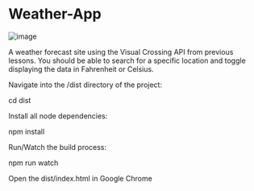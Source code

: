 # Weather-App
![image](https://github.com/user-attachments/assets/db7b0d0c-2ed5-4257-9a49-ec7456846f18)

A weather forecast site using the Visual Crossing API from previous lessons. You should be able to search for a specific location and toggle displaying the data in Fahrenheit or Celsius.

Navigate into the /dist directory of the project:

cd dist

Install all node dependencies:

npm install

Run/Watch the build process:

npm run watch

Open the dist/index.html in Google Chrome
